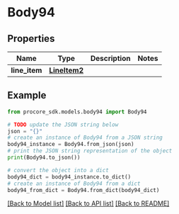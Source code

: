 # Body94


## Properties

Name | Type | Description | Notes
------------ | ------------- | ------------- | -------------
**line_item** | [**LineItem2**](LineItem2.md) |  | 

## Example

```python
from procore_sdk.models.body94 import Body94

# TODO update the JSON string below
json = "{}"
# create an instance of Body94 from a JSON string
body94_instance = Body94.from_json(json)
# print the JSON string representation of the object
print(Body94.to_json())

# convert the object into a dict
body94_dict = body94_instance.to_dict()
# create an instance of Body94 from a dict
body94_from_dict = Body94.from_dict(body94_dict)
```
[[Back to Model list]](../README.md#documentation-for-models) [[Back to API list]](../README.md#documentation-for-api-endpoints) [[Back to README]](../README.md)


